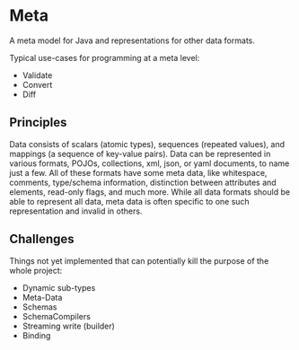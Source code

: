 # Meta

A meta model for Java and representations for other data formats.

Typical use-cases for programming at a meta level:
* Validate
* Convert
* Diff


## Principles

Data consists of scalars (atomic types), sequences (repeated values), and mappings (a sequence of key-value pairs).
Data can be represented in various formats, POJOs, collections, xml, json, or yaml documents, to name just a few.
All of these formats have some meta data, like whitespace, comments, type/schema information, distinction between attributes
and elements, read-only flags, and much more.
While all data formats should be able to represent all data, meta data is often specific to one such representation and invalid in others.

## Challenges

Things not yet implemented that can potentially kill the purpose of the whole project:
* Dynamic sub-types
* Meta-Data
* Schemas
* SchemaCompilers
* Streaming write (builder)
* Binding

